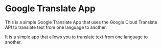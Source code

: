 # Google Translate App

This is a simple Google Translate App that uses the Google Cloud Translate API to translate text from one language to another.

It is a simple app that allows you to translate text from one language to another.
